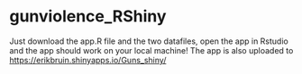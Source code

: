 # gunviolence_RShiny

Just download the app.R file and the two datafiles, open the app in Rstudio and the app should work on your local machine!
The app is also uploaded to https://erikbruin.shinyapps.io/Guns_shiny/
